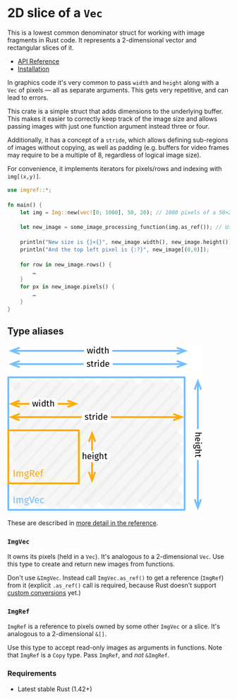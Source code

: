 # 2D slice of a `Vec`

This is a lowest common denominator struct for working with image fragments in Rust code. It represents a 2-dimensional vector and rectangular slices of it.

* [API Reference](https://docs.rs/imgref)
* [Installation](https://crates.io/crates/imgref)

In graphics code it's very common to pass `width` and `height` along with a `Vec` of pixels — all as separate arguments. This gets very repetitive, and can lead to errors.

This crate is a simple struct that adds dimensions to the underlying buffer. This makes it easier to correctly keep track of the image size and allows passing images with just one function argument instead three or four.

Additionally, it has a concept of a `stride`, which allows defining sub-regions of images without copying, as well as padding (e.g. buffers for video frames may require to be a multiple of 8, regardless of logical image size).

For convenience, it implements iterators for pixels/rows and indexing with `img[(x,y)]`.

```rust
use imgref::*;

fn main() {
    let img = Img::new(vec![0; 1000], 50, 20); // 1000 pixels of a 50×20 image

    let new_image = some_image_processing_function(img.as_ref()); // Use imgvec.as_ref() instead of &imgvec for better efficiency

    println("New size is {}×{}", new_image.width(), new_image.height());
    println("And the top left pixel is {:?}", new_image[(0,0)]);

    for row in new_image.rows() {
        …
    }
    for px in new_image.pixels() {
        …
    }
}
```

## Type aliases

<img src="imgref.png" width="446" alt="Illustration: stride is width of the whole buffer.">

These are described in [more detail in the reference](https://docs.rs/imgref).

### `ImgVec`

It owns its pixels (held in a `Vec`). It's analogous to a 2-dimensional `Vec`. Use this type to create and return new images from functions.

Don't use `&ImgVec`. Instead call `ImgVec.as_ref()` to get a reference (`ImgRef`) from it (explicit `.as_ref()` call is required, because Rust doesn't support [custom conversions](https://github.com/rust-lang/rfcs/pull/1524) yet.)

### `ImgRef`

`ImgRef` is a reference to pixels owned by some other `ImgVec` or a slice. It's analogous to a 2-dimensional `&[]`.

Use this type to accept read-only images as arguments in functions. Note that `ImgRef` is a `Copy` type. Pass `ImgRef`, and *not* `&ImgRef`.

### Requirements

* Latest stable Rust (1.42+)
